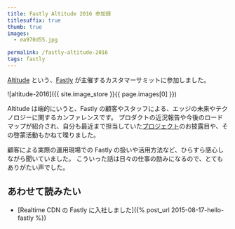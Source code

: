 ```yaml
---
title: Fastly Altitude 2016 参加録
titlesuffix: true
thumb: true
images:
  - ea970d55.jpg

permalink: /fastly-altitude-2016
tags: fastly
---
```


[Altitude](https://www.fastly.com/altitude) という、[Fastly](/t/fastly) が主催するカスタマーサミットに参加しました。

![altitude-2016]({{ site.image_store }}{{ page.images[0] }})

Altitude は端的にいうと、Fastly の顧客やスタッフによる、エッジの未来やテクノロジーに関するカンファレンスです。
プロダクトの近況報告や今後のロードマップが紹介され、自分も最近まで担当していた[プロジェクト](https://docs.fastly.com/api/auth#tokens)のお披露目や、その啓蒙活動もかねて喋りました。

顧客による実際の運用現場での Fastly の扱いや活用方法など、ひらすら感心しながら聞いていました。
こういった話は日々の仕事の励みになるので、とてもありがたい声でした。

## あわせて読みたい

- [Realtime CDN の Fastly に入社しました]({% post_url 2015-08-17-hello-fastly %})
